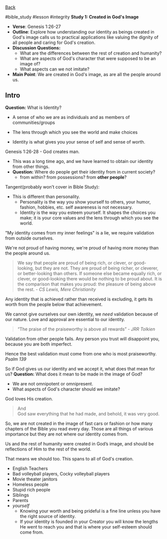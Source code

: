 [Back](./index.md)

#bible_study #lesson  #integrity 
**Study 1: Created in God's Image**
- **Verse**: Genesis 1:26-27
- **Outline**: Explore how understanding our identity as beings created in God's image calls us to practical applications like valuing the dignity of all people and caring for God's creation.
- **Discussion Questions:**
	- What are the differences between the rest of creation and humanity?
	- What are aspects of God's character that were supposed to be an image of?
	- What aspects can we not imitate?
- **Main Point**: We are created in God's image, as are all the people around us.

## Intro
**Question:** What is Identity?
- A sense of who we are as individuals and as members of communities/groups
* The lens through which you see the world and make choices
- Identity is what gives you your sense of self and sense of worth. 

Genesis 1:26-28 - God creates man.
* This was a long time ago, and we have learned to obtain our identity from other things.
* **Question:** Where do people get their identity from in current society?
	* from within? from possessions? from **other people**?

Tangent(probably won’t cover in Bible Study): 
* This is different than personality.
	* Personality is the way you show yourself to others, your humor, fashion, hobbies, etc.
		self awareness is not necessary.
	* Identity is the way you esteem yourself. It shapes the choices you make; it is your core values and the lens through which you see the world.

"My identity comes from my inner feelings" is a lie, we require validation from outside ourselves.

We're not proud of having money, we're proud of having more money than the people around us.
> We say that people are proud of being rich, or clever, or good-looking, but they are not. They are proud of being richer, or cleverer, or better-looking than others. If someone else became equally rich, or clever, or good-looking there would be nothing to be proud about. It is the comparison that makes you proud: the pleasure of being above the rest.
> *\- CS Lewis, Mere Christianity*

 Any identity that is achieved rather than received is excluding, it gets its worth from the people below that achievement.

We cannot give ourselves our own identity, we *need* validation because of our nature.
Love and approval are essential to our identity.

>“The praise of the praiseworthy is above all rewards”
 *\- JRR Tolkien*

Validation from other people fails.
Any person you trust will disappoint you, because you are both imperfect.

Hence the best validation must come from one who is most praiseworthy.
*Psalm 139*

So if God gives us our identity and we accept it, what does that mean for us?
**Question:** What does it mean to be made in the image of God?
* We are not omnipotent or omnipresent.
* What aspects of God's character should we imitate?

God loves His creation.
> And God saw everything that he had made, and behold, it was very good.

So, we are not created in the image of fast cars or fashion or how many chapters of the Bible you read every day. Those are all things of various importance but they are not where our identity comes from. 

Us and the rest of humanity were created in God’s image, and should be reflections of Him to the rest of the world. 

That means we should too.
This spans to all of God's creation. 
* English Teachers
* Bad volleyball players, Cocky volleyball players
* Movie theater janitors
* Homeless people
* Stupid rich people
* Siblings
* Parents
* *yourself* 
	* Knowing your worth and being prideful is a fine line unless you have the right source of identity.
	* If your identity is founded in your Creator you will know the lengths He went to reach you and that is where your self-esteem should come from.





